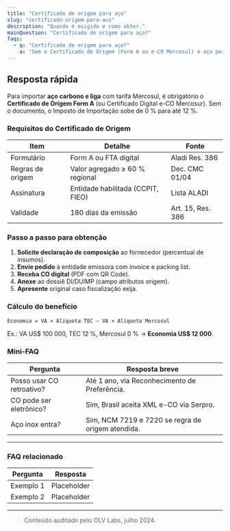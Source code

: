 ```yaml
---
title: "Certificado de origem para aço"
slug: "certificado-origem-para-aco"
description: "Quando é exigido e como obter."
mainQuestion: "Certificado de origem para aço?"
faqs:
  - q: "Certificado de origem para aço?"
    a: "Sem o Certificado de Origem (Form A ou e-CO Mercosul) o aço perde a preferência tarifária e paga II de até 12 %; obtenha-o junto a entidade habilitada antes do embarque."
---
```


## Resposta rápida

Para importar **aço carbono e liga** com tarifa Mercosul, é obrigatório o **Certificado de Origem Form A** (ou Certificado Digital e-CO Mercosur). Sem o documento, o Imposto de Importação sobe de 0 % para até 12 %.

### Requisitos do Certificado de Origem

| Item | Detalhe | Fonte |
| --- | --- | --- |
| Formulário | Form A ou FTA digital | Aladi Res. 386 |
| Regras de origem | Valor agregado ≥ 60 % regional | Dec. CMC 01/04 |
| Assinatura | Entidade habilitada (CCPIT, FIEO) | Lista ALADI |
| Validade | 180 dias da emissão | Art. 15, Res. 386 |

### Passo a passo para obtenção

1. **Solicite declaração de composição** ao fornecedor (percentual de insumos).  
2. **Envie pedido** à entidade emissora com invoice e packing list.  
3. **Receba CO digital** (PDF com QR Code).  
4. **Anexe** ao dossiê DI/DUIMP (campo atributos origem).  
5. **Apresente** original caso fiscalização exija.

### Cálculo do benefício

`Economia = VA × Alíquota TEC – VA × Alíquota Mercosul`

Ex.: VA US$ 100 000, TEC 12 %, Mercosul 0 % → **Economia US$ 12 000**.

### Mini-FAQ

| Pergunta | Resposta breve |
| --- | --- |
| Posso usar CO retroativo? | Até 1 ano, via Reconhecimento de Preferência. |
| CO pode ser eletrônico? | Sim, Brasil aceita XML e-CO via Serpro. |
| Aço inox entra? | Sim, NCM 7219 e 7220 se regra de origem atendida. |

---

### FAQ relacionado

| Pergunta | Resposta |
| --- | --- |
| Exemplo 1 | Placeholder |
| Exemplo 2 | Placeholder |

---

> Conteúdo auditado pelo OLV Labs, julho 2024.
